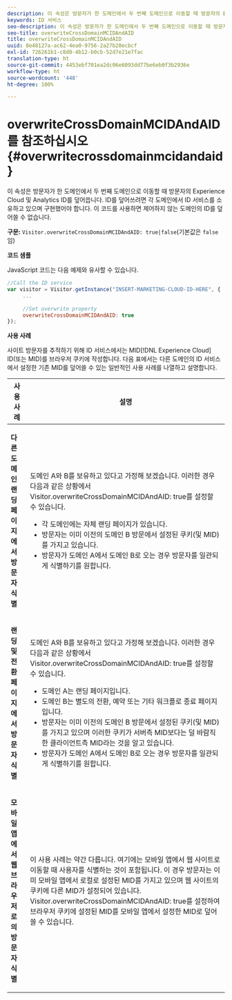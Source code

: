 ```yaml
---
description: 이 속성은 방문자가 한 도메인에서 두 번째 도메인으로 이동할 때 방문자의 Experience Cloud 및 Analytics ID를 덮어씁니다. ID를 덮어쓰려면 각 도메인에서 ID 서비스를 소유하고 있으며 구현했어야 합니다. 이 코드를 사용하면 제어하지 않는 도메인의 ID를 덮어쓸 수 없습니다.
keywords: ID 서비스
seo-description: 이 속성은 방문자가 한 도메인에서 두 번째 도메인으로 이동할 때 방문자의 Experience Cloud 및 Analytics ID를 덮어씁니다. ID를 덮어쓰려면 각 도메인에서 ID 서비스를 소유하고 있으며 구현했어야 합니다. 이 코드를 사용하면 제어하지 않는 도메인의 ID를 덮어쓸 수 없습니다.
seo-title: overwriteCrossDomainMCIDAndAID
title: overwriteCrossDomainMCIDAndAID
uuid: 8e48127a-ac62-4ea0-9756-2a27b20ecbcf
exl-id: 726261b1-c8d0-4b12-b0cb-52d7e21e7fac
translation-type: ht
source-git-commit: 4453ebf701ea2dc06e6093dd77be6eb0f3b2936e
workflow-type: ht
source-wordcount: '448'
ht-degree: 100%

---
```


# overwriteCrossDomainMCIDAndAID 를 참조하십시오 {#overwritecrossdomainmcidandaid}

이 속성은 방문자가 한 도메인에서 두 번째 도메인으로 이동할 때 방문자의 Experience Cloud 및 Analytics ID를 덮어씁니다. ID를 덮어쓰려면 각 도메인에서 ID 서비스를 소유하고 있으며 구현했어야 합니다. 이 코드를 사용하면 제어하지 않는 도메인의 ID를 덮어쓸 수 없습니다.

**구문:** `Visitor.overwriteCrossDomainMCIDAndAID: true|false`(기본값은 `false`임)

**코드 샘플**

JavaScript 코드는 다음 예제와 유사할 수 있습니다.

```js
//Call the ID service 
var visitor = Visitor.getInstance("INSERT-MARKETING-CLOUD-ID-HERE", { 
     ... 
 
     //Set overwrite property 
     overwriteCrossDomainMCIDAndAID: true 
}); 
```

**사용 사례**

사이트 방문자를 추적하기 위해 ID 서비스에서는 MID[!DNL Experience Cloud] ID(또는 MID)를 브라우저 쿠키에 작성합니다. 다음 표에서는 다른 도메인의 ID 서비스에서 설정한 기존 MID를 덮어쓸 수 있는 일반적인 사용 사례를 나열하고 설명합니다.

<table id="table_FC1AF6551D6646E0BF1C4FB7C1316EBB"> 
 <thead> 
  <tr> 
   <th colname="col1" class="entry"> 사용 사례 </th> 
   <th colname="col2" class="entry"> 설명 </th> 
  </tr> 
 </thead>
 <tbody> 
  <tr> 
   <td colname="col1"> <p> <b>다른 도메인 랜딩 페이지에서 방문자 식별</b> </p> </td> 
   <td colname="col2"> <p>도메인 A와 B를 보유하고 있다고 가정해 보겠습니다. 이러한 경우 다음과 같은 상황에서 <span class="codeph">Visitor.overwriteCrossDomainMCIDAndAID: true</span>를 설정할 수 있습니다. </p> <p> 
     <ul id="ul_FB4704BFE7134F1688E34BF1A36627B7"> 
      <li id="li_FF71FD1FB9DD4702B675A140FAD2B481">각 도메인에는 자체 랜딩 페이지가 있습니다. </li> 
      <li id="li_78F75469D32D473B93148B46D35E67F1">방문자는 이미 이전의 도메인 B 방문에서 설정된 쿠키(및 MID)를 가지고 있습니다. </li> 
      <li id="li_305CE5138EEB43D3BF9CE38D1E7FFA04">방문자가 도메인 A에서 도메인 B로 오는 경우 방문자를 일관되게 식별하기를 원합니다. </li> 
     </ul> </p> </td> 
  </tr> 
  <tr> 
   <td colname="col1"> <p> <b>랜딩 및 전환 페이지에서 방문자 식별</b> </p> </td> 
   <td colname="col2"> <p>도메인 A와 B를 보유하고 있다고 가정해 보겠습니다. 이러한 경우 다음과 같은 상황에서 <span class="codeph">Visitor.overwriteCrossDomainMCIDAndAID: true</span>를 설정할 수 있습니다. </p> 
    <ul id="ul_7BEBFD523A2F47AFB6963536E43692D0"> 
     <li id="li_71586080489340E2A6C0B263F231E3DE">도메인 A는 랜딩 페이지입니다. </li> 
     <li id="li_4E3D3CB380EE4F1BAC4CD752194AE8DE">도메인 B는 별도의 전환, 예약 또는 기타 워크플로 종료 페이지입니다. </li> 
     <li id="li_FB393B16CFAC4D2D9B2328EBA4573C1A">방문자는 이미 이전의 도메인 B 방문에서 설정된 쿠키(및 MID)를 가지고 있으며 이러한 쿠키가 서버측 MID보다는 덜 바람직한 클라이언트측 MID라는 것을 알고 있습니다. </li> 
     <li id="li_36FC138530A4476A995C0F9FD73C41DE">방문자가 도메인 A에서 도메인 B로 오는 경우 방문자를 일관되게 식별하기를 원합니다. </li> 
    </ul> </td> 
  </tr> 
  <tr> 
   <td colname="col1"> <p> <b>모바일 앱에서 웹 브라우저로의 방문자 식별</b> </p> </td> 
   <td colname="col2"> <p>이 사용 사례는 약간 다릅니다. 여기에는 모바일 앱에서 웹 사이트로 이동할 때 사용자를 식별하는 것이 포함됩니다. 이 경우 방문자는 이미 모바일 앱에서 로컬로 설정된 MID를 가지고 있으며 웹 사이트의 쿠키에 다른 MID가 설정되어 있습니다. <span class="codeph">Visitor.overwriteCrossDomainMCIDAndAID: true</span>를 설정하여 브라우저 쿠키에 설정된 MID를 모바일 앱에서 설정한 MID로 덮어쓸 수 있습니다. </p> </td> 
  </tr> 
 </tbody> 
</table>
